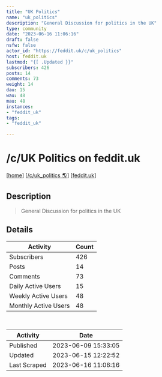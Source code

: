 ```yaml
---
title: "UK Politics" 
name: "uk_politics"
description: "General Discussion for politics in the UK"
type: community
date: "2023-06-16 11:06:16"
draft: false
nsfw: false
actor_id: "https://feddit.uk/c/uk_politics"
host: feddit.uk
lastmod: "{[ .Updated }}"
subscribers: 426
posts: 14
comments: 73
weight: 14
dau: 15
wau: 48
mau: 48
instances:
- "feddit_uk"
tags: 
- "feddit_uk"

---
```


# /c/UK Politics on feddit.uk

[[home](/)]
[[/c/uk_politics 🌎](https://feddit.uk/c/uk_politics)]
[[feddit.uk](/instances/feddit_uk)]


## Description 

<blockquote class="description">
General Discussion for politics in the UK
</blockquote>


## Details

| Activity | Count  |
|----------------------|---|
| Subscribers          | 426 |
| Posts                | 14  |
| Comments             | 73  |
| Daily Active Users   | 15  |
| Weekly Active Users  | 48  |
| Monthly Active Users | 48  |

<br>

| Activity | Date |
|----------------------|---|
| Published            | 2023-06-09 15:33:05 |
| Updated              | 2023-06-15 12:22:52 |
| Last Scraped         | 2023-06-16 11:06:16 |
